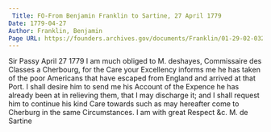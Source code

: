 ```yaml
---
 Title: FO-From Benjamin Franklin to Sartine, 27 April 1779
Date: 1779-04-27
Author: Franklin, Benjamin
Page URL: https://founders.archives.gov/documents/Franklin/01-29-02-0321
---
```


Sir
Passy April 27 1779
I am much obliged to M. deshayes, Commissaire des Classes a Cherbourg, for the Care your Excellency informs me he has taken of the poor Americans that have escaped from England and arrived at that Port. I shall desire him to send me his Account of the Expence he has already been at in relieving them, that I may discharge it; and I shall request him to continue his kind Care towards such as may hereafter come to Cherburg in the same Circumstances. I am with great Respect &c.
M. de Sartine

